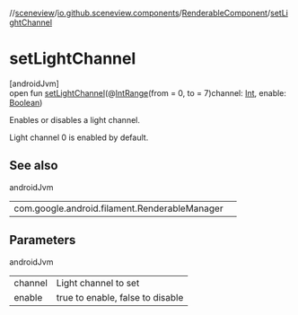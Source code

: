 //[sceneview](../../../index.md)/[io.github.sceneview.components](../index.md)/[RenderableComponent](index.md)/[setLightChannel](set-light-channel.md)

# setLightChannel

[androidJvm]\
open fun [setLightChannel](set-light-channel.md)(@[IntRange](https://developer.android.com/reference/kotlin/androidx/annotation/IntRange.html)(from = 0, to = 7)channel: [Int](https://kotlinlang.org/api/latest/jvm/stdlib/kotlin/-int/index.html), enable: [Boolean](https://kotlinlang.org/api/latest/jvm/stdlib/kotlin/-boolean/index.html))

Enables or disables a light channel.

Light channel 0 is enabled by default.

## See also

androidJvm

| | |
|---|---|
| com.google.android.filament.RenderableManager |  |

## Parameters

androidJvm

| | |
|---|---|
| channel | Light channel to set |
| enable | true to enable, false to disable |
